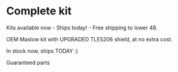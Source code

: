 # Complete kit

Kits available now - Ships today! - Free shipping to lower 48.

OEM Maslow kit with UPGRADED TLE5206 shield, at no extra cost.

In stock now, ships TODAY :)

Guaranteed parts
